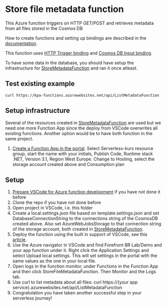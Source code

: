 # Store file metadata function

This Azure function triggers on HTTP GET/POST and retrieves metadata from all files stored in the Cosmos DB

How to create functions and setting up bindings are described in the [documentation](https://docs.microsoft.com/en-us/azure/azure-functions/).

This function uses [HTTP Trigger binding](https://docs.microsoft.com/en-us/azure/azure-functions/functions-bindings-http-webhook-trigger?tabs=csharp) and [Cosmos DB Input binding](https://docs.microsoft.com/en-us/azure/azure-functions/functions-bindings-cosmosdb-v2-input?tabs=csharp).

To have some data in the database, you should have setup the infrastructure for [StoreMetadataFunction](../store-metadata-function) and ran it once atleast.

## Test existing example

`curl https://kpa-functions.azurewebsites.net/api/ListMetadataFunction`


## Setup infrastructure

Several of the resources created in [StoreMetadataFunction](../store-metadata-function) are used but we need one more Function App since the deploy from VSCode overwrites all existing functions. Another option would be to have both function in the same project.

1. [Create a Function App in the portal](https://docs.microsoft.com/en-us/azure/azure-functions/functions-create-function-app-portal#create-a-function-app). Select Serverless-kurs resource group, start the name with your initials, Publish Code, Runtime stack .NET, Version 3.1, Region West Europe. Change to Hosting, select the storage account created above and Consumption plan

## Setup

1. [Prepare VSCode for Azure function development](https://docs.microsoft.com/en-us/azure/azure-functions/create-first-function-vs-code-csharp?tabs=in-process&pivots=programming-runtime-functions-v3#configure-your-environment) if you have not done it before
1. Clone the repo if you have not done before
1. Open project in VSCode, i.e. this folder
1. Create a local.settings.json file based on template.settings.json and set DatabaseConnectionString to the connections string of the CosmosDB created above. Also set AzureWebJobsStorage to that connection string of the storage account, both created in [StoreMetadataFunction](../store-metadata-function).
1. Deploy the function using the built in support of VSCode, see this [article](https://docs.microsoft.com/en-us/azure/azure-functions/create-first-function-vs-code-csharp?tabs=in-process&pivots=programming-runtime-functions-v3#sign-in-to-azure).
1. Use the Azure navigator in VSCode and find Forefront BR Lab/Demo and your app function under it. Right click the Application Settings and select Upload local settings. This will set settings in the portal with the same values as the one in your local file.
1. Open logs in the function monitor, under Functions in the Function App and then click 
StoreFileMetadataFunction. Then Monitor and the Logs tab.
1. Use curl to list metadata about all files: curl https://{your app service}.azurewebsites.net/api/ListMetadataFunction
1. Congratulation you have taken another successful step in your serverless journey!
